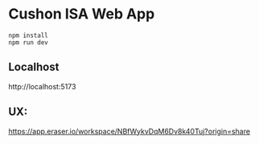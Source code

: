 # Cushon ISA Web App

```
npm install
npm run dev
```

## Localhost

http://localhost:5173

## UX:

https://app.eraser.io/workspace/NBfWykvDqM6Dv8k40Tuj?origin=share
